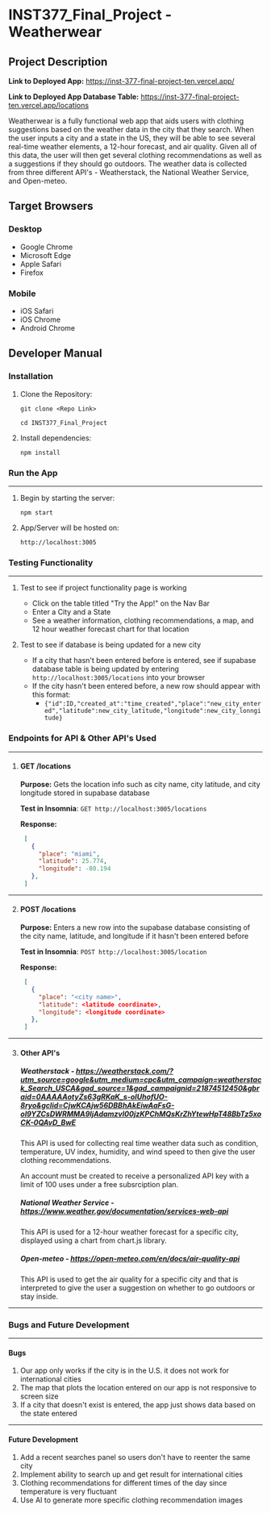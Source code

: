 # INST377_Final_Project - Weatherwear

## Project Description

**Link to Deployed App:** https://inst-377-final-project-ten.vercel.app/

**Link to Deployed App Database Table:** https://inst-377-final-project-ten.vercel.app/locations


Weatherwear is a fully functional web app that aids users with clothing suggestions based on the weather data in the city that they search. When the user inputs a city and a state in the US, they will be able to see several real-time weather elements, a 12-hour forecast, and air quality. Given all of this data, the user will then get several clothing recommendations as well as a suggestions if they should go outdoors. The weather data is collected from three different API's - Weatherstack, the National Weather Service, and Open-meteo.
## Target Browsers
### Desktop
* Google Chrome
* Microsoft Edge
* Apple Safari
* Firefox
### Mobile 
* iOS Safari
* iOS Chrome
* Android Chrome


## Developer Manual

### Installation
1. Clone the Repository:

    ```
    git clone <Repo Link>

    cd INST377_Final_Project
    ```

2. Install dependencies:

    ```
    npm install
    ```

### Run the App
---
1. Begin by starting the server:
    ```
    npm start
    ```

2. App/Server will be hosted on:
    ```
    http://localhost:3005
    ```

### Testing Functionality
---
1. Test to see if project functionality page is working
    * Click on the table titled "Try the App!" on the Nav Bar
    * Enter a City and a State 
    * See a weather information, clothing recommendations, a map, and 12 hour weather forecast chart for that location

2. Test to see if database is being updated for a new city
    * If a city that hasn't been entered before is entered, see if supabase database table is being updated by entering `http://localhost:3005/locations` into your browser
    * If the city hasn't been entered before, a new row should appear with this format: 
        * `{"id":ID,"created_at":"time_created","place":"new_city_entered","latitude":new_city_latitude,"longitude":new_city_lonngitude}`

### Endpoints for API & Other API's Used
---
1. #### GET /locations
    **Purpose:** Gets the location info such as city name, city latitude, and city longitude stored in supabase database 

    **Test in Insomnia**: `GET http://localhost:3005/locations`

    **Response:** 
    ```json
     [
       {
         "place": "miami",
         "latitude": 25.774,
         "longitude": -80.194
       },
     ]
     ```

---

2. #### POST /locations
    **Purpose:** Enters a new row into the supabase database consisting of the city name, latitude, and longitude if it hasn't been entered before 

    **Test in Insomnia**: `POST http://localhost:3005/location`

    **Response:** 
    ```json
     [
       {
         "place": "<city name>",
         "latitude": <latitude coordinate>,
         "longitude": <longitude coordinate>
       },
     ]
     ```

---

3. #### Other API's

    ##### Weatherstack - https://weatherstack.com/?utm_source=google&utm_medium=cpc&utm_campaign=weatherstack_Search_USCA&gad_source=1&gad_campaignid=21874512450&gbraid=0AAAAAotyZs63gRKaK_s-oIUhofUO-8ryo&gclid=CjwKCAjw56DBBhAkEiwAaFsG-oI9YZCsDWRMMA9IjAdamzvl00jzKPChMQsKrZhYtewHpT48BbTz5xoCK-0QAvD_BwE


    This API is used for collecting real time weather data such as condition, temperature, UV index, humidity, and wind speed to then give the user clothing recommendations.

    An account must be created to receive a personalized API key with a limit of 100 uses under a free subsrciption plan.

    ##### National Weather Service - https://www.weather.gov/documentation/services-web-api

    This API is used for a 12-hour weather forecast for a specific city, displayed using a chart from chart.js library.



    ##### Open-meteo - https://open-meteo.com/en/docs/air-quality-api

    This API is used to get the air quality for a specific city and that is interpreted to give the user a suggestion on whether to go outdoors or stay inside.

--- 

### Bugs and Future Development
---
#### Bugs ###
1. Our app only works if the city is in the U.S. it does not work for international cities
2. The map that plots the location entered on our app is not responsive to screen size
3. If a city that doesn't exist is entered, the app just shows data based on the state entered
---
#### Future Development
1. Add a recent searches panel so users don't have to reenter the same city
2. Implement ability to search up and get result for international cities
3. Clothing recommendations for different times of the day since temperature is very fluctuant
4. Use AI to generate more specific clothing recommendation images


